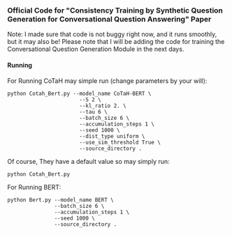 ### Official Code for "Consistency Training by Synthetic Question Generation for Conversational Question Answering" Paper 

Note: I made sure that code is not buggy right now, and it runs smoothly, but it may also be! Please note that I will be adding the code for training the Conversational Question Generation Module in the next days.


#### Running

For Running CoTaH may simple run (change parameters by your will):

```
python Cotah_Bert.py --model_name CoTaH-BERT \
                       --S 2 \
                       --kl_ratio 2. \
                       --tau 6 \
                       --batch_size 6 \
                       --accumulation_steps 1 \
                       --seed 1000 \
                       --dist_type uniform \
                       --use_sim_threshold True \
                       --source_directory .   
```

Of course, They have a default value so may simply run:

```
python Cotah_Bert.py   
```

For Running BERT:

```
python Bert.py --model_name BERT \
               --batch_size 6 \
               --accumulation_steps 1 \
               --seed 1000 \
               --source_directory .   
```
